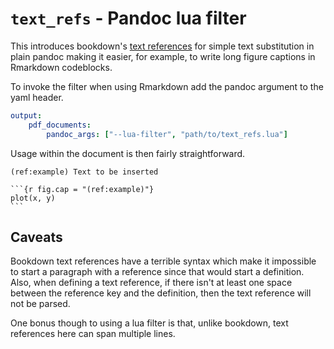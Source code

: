 # `text_refs` - Pandoc lua filter

This introduces bookdown's [text
references](http://bookdown.org/yihui/bookdown/markdown-extensions-by-bookdown.html#fn5)
for simple text substitution in plain pandoc making it easier, for
example, to write long figure captions in Rmarkdown codeblocks.

To invoke the filter when using Rmarkdown add the pandoc argument to
the yaml header.

```yaml
output:
    pdf_documents:
        pandoc_args: ["--lua-filter", "path/to/text_refs.lua"]
```

Usage within the document is then fairly straightforward.

````rmarkdown
(ref:example) Text to be inserted

```{r fig.cap = "(ref:example)"}
plot(x, y)
```

````

## Caveats

Bookdown text references have a terrible syntax which make it
impossible to start a paragraph with a reference since that would
start a definition. Also, when defining a text reference, if there
isn't at least one space between the reference key and the definition,
then the text reference will not be parsed.

One bonus though to using a lua filter is that, unlike bookdown, text
references here can span multiple lines.
